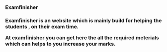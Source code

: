 <h3>Examfinisher<h3>
<p>Examfinisher is an website which is mainly build for helping the students , on their exam time.<p>
<p>At examfinisher you can get here the all the required meterials which can helps to you increase your marks.<p>
